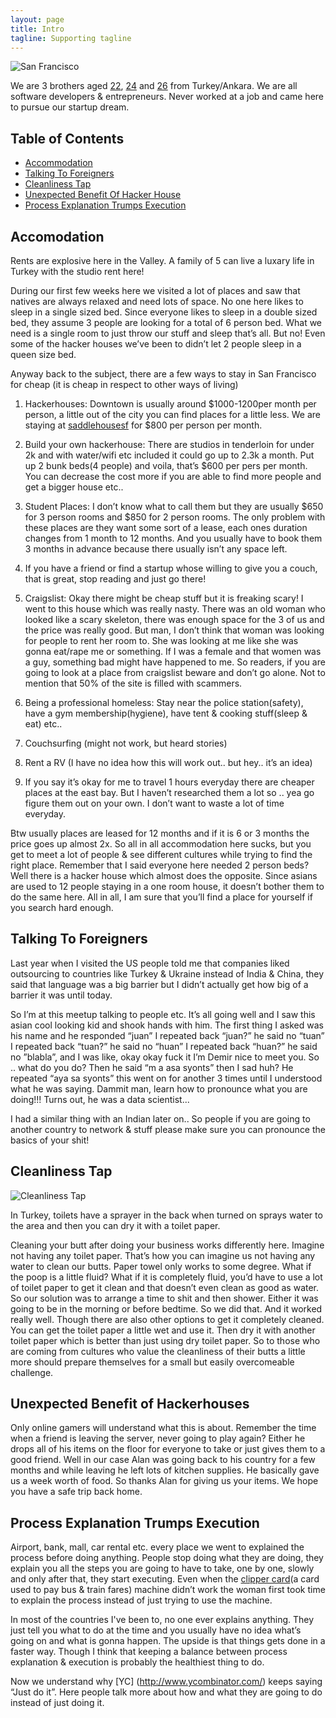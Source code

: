 ```yaml
---
layout: page
title: Intro
tagline: Supporting tagline
---
```


![San Francisco](http://i.imgur.com/2UTmU9G.png "San Francisco")

We are 3 brothers aged [22](https://about.me/thellimist), [24](https://about.me/demirb) and [26](https://about.me/goktugyil) from Turkey/Ankara. We are all software developers & entrepreneurs. Never worked at a job and came here to pursue our startup dream. 

## Table of Contents

- [Accommodation](#accommodation)
- [Talking To Foreigners](#talkingtoforeigneers)
- [Cleanliness Tap](#cleanlinesstap)
- [Unexpected Benefit Of Hacker House](#unexpectedbenefitofhackerhouse)
- [Process Explanation Trumps Execution](#processexplanationtrumpsexecution)

<a id="accommodation"> </a>

## Accomodation


Rents are explosive here in the Valley. A family of 5 can live a luxary life in Turkey with the studio rent here!

During our first few weeks here we visited a lot of places and saw that natives are always relaxed and need lots of space. No one here likes to sleep in a single sized bed. Since everyone likes to sleep in a double sized bed, they assume 3 people are looking for a total of 6 person bed. What we need is a single room to just throw our stuff and sleep that’s all. But no! Even some of the hacker houses we’ve been to didn’t let 2 people sleep in a queen size bed. 

Anyway back to the subject, there are a few ways to stay in San Francisco for cheap (it is cheap in respect to other ways of living)

1. Hackerhouses: Downtown is usually around $1000-1200per month per person, a little out of the city you can find places for a little less. We are staying at [saddlehousesf](saddlehousesf.com) for $800 per person per month. 

2. Build your own hackerhouse: There are studios in tenderloin for under 2k and with water/wifi etc included it could go up to 2.3k a month. Put up 2 bunk beds(4 people) and voila, that’s $600 per pers per month. You can decrease the cost more if you are able to find more people and get a bigger house etc..

3. Student Places: I don’t know what to call them but they are usually $650 for 3 person rooms and $850 for 2 person rooms. The only problem with these places are they want some sort of a lease, each ones duration changes from 1 month to 12 months. And you usually have to book them 3 months in advance because there usually isn’t any space left. 

4. If you have a friend or find a startup whose willing to give you a couch, that is great, stop reading and just go there!

5. Craigslist: Okay there might be cheap stuff but it is freaking scary! I went to this house which was really nasty. There was an old woman who looked like a scary skeleton, there was enough space for the 3 of us and the price was really good. But man, I don’t think that woman was looking for people to rent her room to. She was looking at me like she was gonna eat/rape me or something. If I was a female and that women was a guy, something bad might have happened to me. So readers, if you are going to look at a place from craigslist beware and don’t go alone. Not to mention that 50% of the site is filled with scammers.

6. Being a professional homeless: Stay near the police station(safety), have a gym membership(hygiene), have tent & cooking stuff(sleep & eat) etc.. 

7. Couchsurfing (might not work, but heard stories)

8. Rent a RV (I have no idea how this will work out.. but hey.. it’s an idea)

9. If you say it’s okay for me to travel 1 hours everyday there are cheaper places at the east bay. But I haven’t researched them a lot so .. yea go figure them out on your own. I don’t want to waste a lot of time everyday. 

Btw usually places are leased for 12 months and if it is 6 or 3 months the price goes up almost 2x.
So all in all accommodation here sucks, but you get to meet a lot of people & see different cultures while trying to find the right place.
Remember that I said everyone here needed 2 person beds? Well there is a hacker house which almost does the opposite. Since asians are used to 12 people staying in a one room house, it doesn’t bother them to do the same here.
All in all, I am sure that you’ll find a place for yourself if you search hard enough.

<a id="talkingtoforeigneers"> </a>


## Talking To Foreigners



Last year when I visited the US people told me that companies liked outsourcing to countries like Turkey & Ukraine instead of India & China, they said that language was a big barrier but I didn’t actually get how big of a barrier it was until today. 

So I’m at this meetup talking to people etc. It’s all going well and I saw this asian cool looking kid and shook hands with him. The first thing I asked was his name and he responded “juan” I repeated back “juan?” he said no “tuan” I repeated back “tuan?” he said no “huan” I repeated back “huan?” he said no ”blabla”, and I was like, okay okay fuck it I’m Demir nice to meet you. So .. what do you do? Then he said “m a asa syonts” then I sad huh? He repeated “aya sa syonts” this went on for another 3 times until I understood what he was saying. Dammit man, learn how to pronounce what you are doing!!! Turns out, he was a data scientist...

I had a similar thing with an Indian later on.. So people if you are going to another country to network & stuff please make sure you can pronounce the basics of your shit!

<a id="cleanlinesstap"> </a>

## Cleanliness Tap


![Cleanliness Tap](https://lh5.googleusercontent.com/-vsVrf3_pDj0/T3ZYCMkKciI/AAAAAAAAAOo/5YHVfGzL_DQ/s400/taharet-muslugu_282664.jpg "Cleanliness Tap")


In Turkey, toilets have a sprayer in the back when turned on sprays water to the area and then you can dry it with a toilet paper. 

Cleaning your butt after doing your business works differently here. Imagine not having any toilet paper. That’s how you can imagine us not having any water to clean our butts. Paper towel only works to some degree. What if the poop is a little fluid? What if it is completely fluid, you’d have to use a lot of toilet paper to get it clean and that doesn’t even clean as good as water. So our solution was to arrange a time to shit and then shower. Either it was going to be in the morning or before bedtime. So we did that. And it worked really well. Though there are also other options to get it completely cleaned. 
You can get the toilet paper a little wet and use it. Then dry it with another toilet paper which is better than just using dry toilet paper. 
So to those who are coming from cultures who value the cleanliness of their butts a little more should prepare themselves for a small but easily overcomeable challenge.

<a id="unexpectedbenefitofhackerhouse"> </a>

## Unexpected Benefit of Hackerhouses


Only online gamers will understand what this is about. Remember the time when a friend is leaving the server, never going to play again? Either he drops all of his items on the floor for everyone to take or just gives them to a good friend. Well in our case Alan was going back to his country for a few months and while leaving he left lots of kitchen supplies. He basically gave us a week worth of food. So thanks Alan for giving us your items. We hope you have a safe trip back home. 

<a id="processexplanationtrumpsexecution"> </a>

## Process Explanation Trumps Execution


Airport, bank, mall, car rental etc. every place we went to explained the process before doing anything. People stop doing what they are doing, they explain you all the steps you are going to have to take, one by one, slowly and only after that, they start executing. Even when the [clipper card](https://www.clippercard.com/ClipperWeb/index.do)(a card used to pay bus & train fares) machine didn’t work the woman first took time to explain the process instead of just trying to use the machine. 

In most of the countries I've been to, no one ever explains anything. They just tell you what to do at the time and you usually have no idea what’s going on and what is gonna happen. The upside is that things gets done in a faster way. Though I think that keeping a balance between process explanation & execution is probably the healthiest thing to do. 

Now we understand why [YC] (http://www.ycombinator.com/) keeps saying “Just do it”. Here people talk more about how and what they are going to do instead of just doing it.




<!---->
<!--{% include JB/setup %}-->
<!---->
<!--Read [Jekyll Quick Start](http://jekyllbootstrap.com/usage/jekyll-quick-start.html)-->
<!---->


<!--## Sample Posts-->
<!---->
<!--This blog contains sample posts which help stage pages and blog data.-->
<!--When you don't need the samples anymore just delete the `_posts/core-samples` folder.-->
<!---->
<!--    $ rm -rf _posts/core-samples-->
<!---->
<!--Here's a sample "posts list".-->

<!--<ul class="posts">-->
<!--  {% for post in site.posts %}-->
<!--    <li><span>{{ post.date | date_to_string }}</span> &raquo; <a href="{{ BASE_PATH }}{{ post.url }}">{{ post.title }}</a></li>-->
<!--  {% endfor %}-->
<!--</ul>-->


